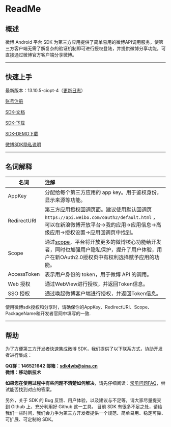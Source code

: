 # ReadMe


## 概述

微博 Android 平台 SDK 为第三方应用提供了简单易用的微博API调用服务，使第三方客户端无需了解复杂的验证机制即可进行授权登陆，并提供微博分享功能，可直接通过微博官方客户端分享微博。


---
## 快速上手

最新版本：13.10.5-ciopt-4（[更新日志](update_log.md)）

[账号注册](doc/app_register.pdf)

[SDK-文档](doc/sdk_doc.pdf)

[SDK-下载](doc/core-13.10.5-ciopt-4.aar)

[SDK-DEMO下载](doc/Weibo_SDK_DEMO.zip)

[微博SDK隐私说明](https://open.weibo.com/wiki/Sdk/privacy)

---


## 名词解释

| 名词        | 注解                                                                                                               |
| ----------- |:-----------------------------------------------------------------------------------------------------------------|
| AppKey      | 分配给每个第三方应用的 app key。用于鉴权身份，显示来源等功能。                                                                              |
| RedirectURI | 第三方应用授权回调页面。建议使用默认回调页`https://api.weibo.com/oauth2/default.html` ，可以在新浪微博开放平台->我的应用->应用信息->高级应用->授权设置->应用回调页中找到。 |
| Scope       | 通过[scope](https://open.weibo.com/wiki/Scope)，平台将开放更多的微博核心功能给开发者，同时也加强用户隐私保护，提升了用户体验，用户在新OAuth2.0授权页中有权利选择赋予应用的功能。                                 |
| AccessToken | 表示用户身份的 token，用于微博 API 的调用。                                                                                      |
| Web 授权    | 通过WebView进行授权，并返回Token信息。                                                                                        |
| SSO 授权    | 通过唤起微博客户端进行授权，并返回Token信息。                                                                                        |

使用微博sdk授权和分享时，请确保你的AppKey、RedirectURI、Scope、PackageName和开发者官网中填写的一致.

---

## 帮助

为了方便第三方开发者快速集成微博 SDK，我们提供了以下联系方式，协助开发者进行集成：

**QQ群：146521642**
**邮箱：sdk4wb@sina.cn**  
**微博：移动新技术**  

**如果您在使用过程中有些问题不清楚如何解决**，请先仔细阅读：[常见问题FAQ](FAQ.md)，尝试能否找到对应的答案。   

另外，关于 SDK 的 Bug 反馈、用户体验，以及建议与不足等，请大家尽量提交到 Github 上，充分利用好 Github 这一工具。
目前 SDK 有很多不足之处，请给我们一些时间，我们会力争为第三方开发者提供一个规范、简单易用、稳定可靠、可扩展、可定制的 SDK。
